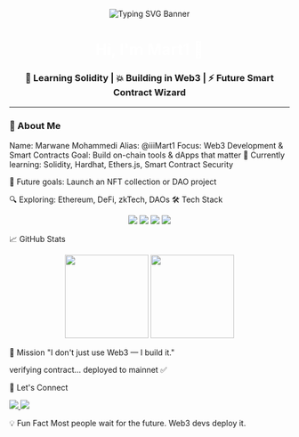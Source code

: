 <!-- Banner -->
<p align="center">
  <img src="https://readme-typing-svg.herokuapp.com?font=Fira+Code&duration=4000&pause=1000&color=00FFF7&center=true&vCenter=true&width=435&lines=Welcome+to+my+Web3+Universe;Solidity+%F0%9F%92%A1+ETH+Builder;Smart+Contract+Enthusiast" alt="Typing SVG Banner" />
</p>

<h1 align="center" style="color:white;">Hi, I'm Mart1 👾</h1>
<h3 align="center">🧠 Learning Solidity | 💥 Building in Web3 | ⚡ Future Smart Contract Wizard</h3>

---

### 🧬 About Me

Name: Marwane Mohammedi 
Alias: @iiiMart1
Focus: Web3 Development & Smart Contracts
Goal: Build on-chain tools & dApps that matter
🧪 Currently learning: Solidity, Hardhat, Ethers.js, Smart Contract Security

🚀 Future goals: Launch an NFT collection or DAO project

🔍 Exploring: Ethereum, DeFi, zkTech, DAOs
🛠️ Tech Stack
<p align="center"> <img src="https://img.shields.io/badge/Solidity-363636?style=for-the-badge&logo=solidity&logoColor=white"/> <img src="https://img.shields.io/badge/Ethereum-3C3C3D?style=for-the-badge&logo=ethereum&logoColor=white"/> <img src="https://img.shields.io/badge/Hardhat-181717?style=for-the-badge&logo=hardhat&logoColor=white"/> <img src="https://img.shields.io/badge/Ethers.js-4E5EE4?style=for-the-badge&logo=javascript&logoColor=white"/> </p>
📈 GitHub Stats
<p align="center"> <img src="https://github-readme-stats.vercel.app/api?username=MarwaneMohammedi&theme=radical&show_icons=true" height="150"/> <img src="https://streak-stats.demolab.com/?user=MarwaneMohammedi&theme=radical" height="150"/> </p>
🎯 Mission
"I don't just use Web3 — I build it."

verifying contract...
deployed to mainnet ✅

🔗 Let's Connect
<p align="left"> <a href="mailto:your_actual_email@example.com" target="_blank"> <img src="https://img.shields.io/badge/email-%23D14836.svg?style=for-the-badge&logo=gmail&logoColor=white"/> </a> <a href="https://twitter.com/MarwaneMohammedi" target="_blank"> <img src="https://img.shields.io/badge/twitter-%231DA1F2.svg?style=for-the-badge&logo=twitter&logoColor=white"/> </a> <!-- Add other social/media links here --> </p>
💡 Fun Fact
Most people wait for the future. Web3 devs deploy it.
